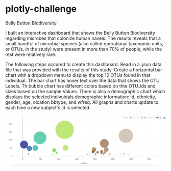 # plotly-challenge
Belly Button Biodiversity


I built an interactive dashboard that shows the Belly Button Biodiversity regarding microbes that colonize human navels.
The results reveals that a small handful of microbial species (also called operational taxonomic units, or OTUs, in the study) were present in more than 70% of people, while the rest were relatively rare.

The following steps occured to create this dashboard.
Read in a .json data file that was provided with the results of this study.
Create a horizontal bar chart with a dropdown menu to display the top 10 OTUs found in that individual.
The bar chart has hover text over the data that shows the OTU Labels.
Th bubble chart has different colors based on thte OTU_ids and sizes based on the sample Values.
There is also a demographic chart which displays the selected indivuidals demographic information: id, ethnicity, gender, age, olcation bbtype, and wfreq.
All graphs and charts update to each time a new subject's id is selected.

![](images/bubble_chart.png)

